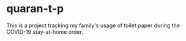 # quaran-t-p
This is a project tracking my family's usage of toilet paper during the COVID-19 stay-at-home order.
